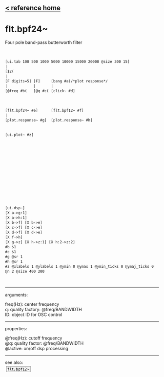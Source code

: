 [< reference home](ceammc_lib.html)
---

# flt.bpf24~


Four pole band-pass butterworth filter

```


[ui.tab 100 500 1000 5000 10000 15000 20000 @size 300 15]
|
[$2(
|
[F digits=5] [F]     [bang #a(/*plot response*/
|            |       |
[@freq #b(   [@q #c( [click~ #d]



[flt.bpf24~ #e]      [flt.bpf12~ #f]
|
[plot.response~ #g]  [plot.response~ #h]


[ui.plot~ #z]














[ui.dsp~]
[X a->g:1]
[X a->h:1]
[X b->f] [X b->e]
[X c->f] [X c->e]
[X d->f] [X d->e]
[X f->h]
[X g->z] [X h->z:1] [X h:2->z:2]
#b $1
#c $1
#g @sr 1
#h @sr 1
#z @xlabels 1 @ylabels 1 @ymin 0 @ymax 1 @ymin_ticks 0 @ymaj_ticks 0 @n 2 @size 400 200

            
```

---
arguments:

freq(Hz): center frequency<br>
q: quality factory:
            @freq/BANDWIDTH<br>
ID: object ID for OSC control<br>

---
properties:

@freq(Hz): cutoff frequency<br>
@q: quality
            factor: @freq/BANDWIDTH<br>
@active: on/off dsp
            processing<br>

---
see also:<br>
[![flt.bpf12~](img/object_flt.bpf12~.png)](flt.bpf12~.html)
